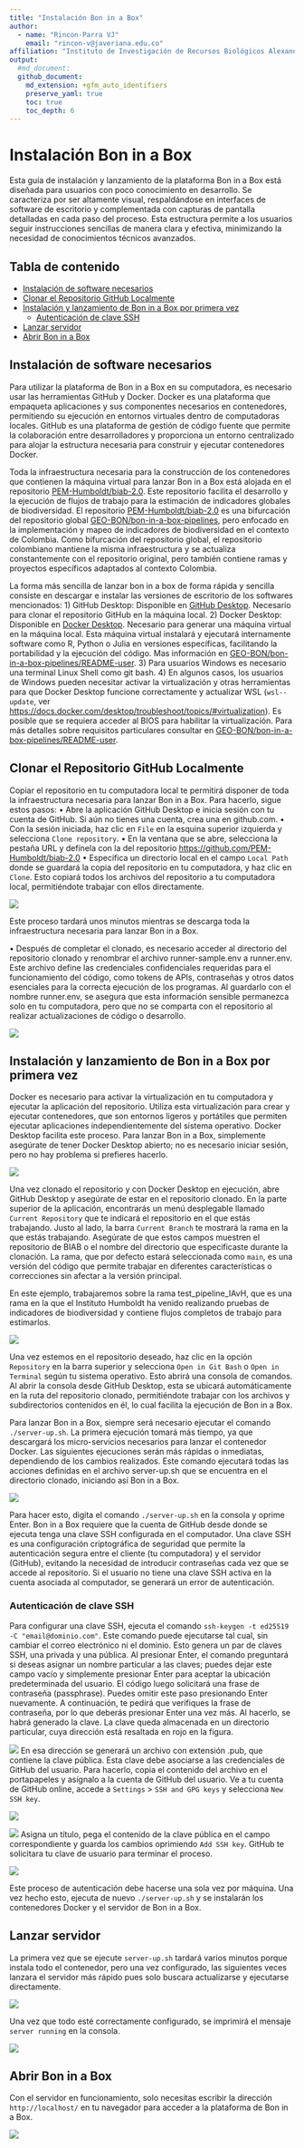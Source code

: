 ```yaml
---
title: "Instalación Bon in a Box"
author: 
  - name: "Rincon-Parra VJ"
    email: "rincon-v@javeriana.edu.co"
affiliation: "Instituto de Investigación de Recursos Biológicos Alexander von Humboldt - IAvH"
output: 
  #md_document:
  github_document:
    md_extension: +gfm_auto_identifiers
    preserve_yaml: true
    toc: true
    toc_depth: 6
---
```


Instalación Bon in a Box
================
Esta guía de instalación y lanzamiento de la plataforma Bon in a Box
está diseñada para usuarios con poco conocimiento en desarrollo. Se
caracteriza por ser altamente visual, respaldándose en interfaces de
software de escritorio y complementada con capturas de pantalla
detalladas en cada paso del proceso. Esta estructura permite a los
usuarios seguir instrucciones sencillas de manera clara y efectiva,
minimizando la necesidad de conocimientos técnicos avanzados.

## Tabla de contenido

- <a href="#instalación-de-software-necesarios"
  id="toc-instalación-de-software-necesarios">Instalación de software
  necesarios</a>
- <a href="#clonar-el-repositorio-github-localmente"
  id="toc-clonar-el-repositorio-github-localmente">Clonar el Repositorio
  GitHub Localmente</a>
- <a href="#instalación-y-lanzamiento-de-bon-in-a-box-por-primera-vez"
  id="toc-instalación-y-lanzamiento-de-bon-in-a-box-por-primera-vez">Instalación
  y lanzamiento de Bon in a Box por primera vez</a>
  - <a href="#autenticación-de-clave-ssh"
    id="toc-autenticación-de-clave-ssh">Autenticación de clave SSH</a>
- <a href="#lanzar-servidor" id="toc-lanzar-servidor">Lanzar servidor</a>
- <a href="#abrir-bon-in-a-box" id="toc-abrir-bon-in-a-box">Abrir Bon in a
  Box</a>


## Instalación de software necesarios

Para utilizar la plataforma de Bon in a Box en su computadora, es
necesario usar las herramientas GitHub y Docker. Docker es una
plataforma que empaqueta aplicaciones y sus componentes necesarios en
contenedores, permitiendo su ejecución en entornos virtuales dentro de
computadoras locales. GitHub es una plataforma de gestión de código
fuente que permite la colaboración entre desarrolladores y proporciona
un entorno centralizado para alojar la estructura necesaria para
construir y ejecutar contenedores Docker.

Toda la infraestructura necesaria para la construcción de los
contenedores que contienen la máquina virtual para lanzar Bon in a Box
está alojada en el repositorio
[PEM-Humboldt/biab-2.0](https://github.com/PEM-Humboldt/biab-2.0). Este
repositorio facilita el desarrollo y la ejecución de flujos de trabajo
para la estimación de indicadores globales de biodiversidad. El
repositorio
[PEM-Humboldt/biab-2.0](https://github.com/PEM-Humboldt/biab-2.0) es una
bifurcación del repositorio global
[GEO-BON/bon-in-a-box-pipelines](https://github.com/GEO-BON/bon-in-a-box-pipelines),
pero enfocado en la implementación y mapeo de indicadores de
biodiversidad en el contexto de Colombia. Como bifurcación del
repositorio global, el repositorio colombiano mantiene la misma
infraestructura y se actualiza constantemente con el repositorio
original, pero también contiene ramas y proyectos específicos adaptados
al contexto Colombia.

La forma más sencilla de lanzar bon in a box de forma rápida y sencilla
consiste en descargar e instalar las versiones de escritorio de los
softwares mencionados: 1) GitHub Desktop: Disponible en [GitHub
Desktop](https://docs.github.com/en/desktop/installing-and-authenticating-to-github-desktop/installing-github-desktop).
Necesario para clonar el repositorio GitHub en la máquina local. 2)
Docker Desktop: Disponible en [Docker
Desktop](https://www.docker.com/products/docker-desktop/). Necesario
para generar una máquina virtual en la máquina local. Esta máquina
virtual instalará y ejecutará internamente software como R, Python o
Julia en versiones específicas, facilitando la portabilidad y la
ejecución del código. Mas información en
[GEO-BON/bon-in-a-box-pipelines/README-user](https://github.com/GEO-BON/bon-in-a-box-pipeline-engine/blob/main/README-user.md#scripts).
3) Para usuarios Windows es necesario una terminal Linux Shell como git
bash. 4) En algunos casos, los usuarios de Windows pueden necesitar
activar la virtualización y otras herramientas para que Docker Desktop
funcione correctamente y actualizar WSL (`wsl--update`, ver
<https://docs.docker.com/desktop/troubleshoot/topics/#virtualization>).
Es posible que se requiera acceder al BIOS para habilitar la
virtualización. Para más detalles sobre requisitos particulares
consultar en
[GEO-BON/bon-in-a-box-pipelines/README-user](https://github.com/GEO-BON/bon-in-a-box-pipeline-engine/blob/main/README-user.md#scripts).

## Clonar el Repositorio GitHub Localmente

Copiar el repositorio en tu computadora local te permitirá disponer de
toda la infraestructura necesaria para lanzar Bon in a Box. Para
hacerlo, sigue estos pasos: • Abre la aplicación GitHub Desktop e inicia
sesión con tu cuenta de GitHub. Si aún no tienes una cuenta, crea una en
github.com. • Con la sesión iniciada, haz clic en `File` en la esquina
superior izquierda y selecciona `Clone repository`. • En la ventana que
se abre, selecciona la pestaña URL y defínela con la del repositorio
<https://github.com/PEM-Humboldt/biab-2.0> • Especifica un directorio
local en el campo `Local Path` donde se guardará la copia del
repositorio en tu computadora, y haz clic en `Clone`. Esto copiará todos
los archivos del repositorio a tu computadora local, permitiéndote
trabajar con ellos directamente.

![](README_figures/githubclone.png)

Este proceso tardará unos minutos mientras se descarga toda la
infraestructura necesaria para lanzar Bon in a Box.

• Después de completar el clonado, es necesario acceder al directorio
del repositorio clonado y renombrar el archivo runner-sample.env a
runner.env. Este archivo define las credenciales confidenciales
requeridas para el funcionamiento del código, como tokens de APIs,
contraseñas y otros datos esenciales para la correcta ejecución de los
programas. Al guardarlo con el nombre runner.env, se asegura que esta
información sensible permanezca solo en tu computadora, pero que no se
comparta con el repositorio al realizar actualizaciones de código o
desarrollo.

![](README_figures/runnerenv.png)

## Instalación y lanzamiento de Bon in a Box por primera vez

Docker es necesario para activar la virtualización en tu computadora y
ejecutar la aplicación del repositorio. Utiliza esta virtualización para
crear y ejecutar contenedores, que son entornos ligeros y portátiles que
permiten ejecutar aplicaciones independientemente del sistema operativo.
Docker Desktop facilita este proceso. Para lanzar Bon in a Box,
simplemente asegúrate de tener Docker Desktop abierto; no es necesario
iniciar sesión, pero no hay problema si prefieres hacerlo.

![](README_figures/dockerDesktop.png)

Una vez clonado el repositorio y con Docker Desktop en ejecución, abre
GitHub Desktop y asegúrate de estar en el repositorio clonado. En la
parte superior de la aplicación, encontrarás un menú desplegable llamado
`Current Repository` que te indicará el repositorio en el que estás
trabajando. Justo al lado, la barra `Current Branch` te mostrará la rama
en la que estás trabajando. Asegúrate de que estos campos muestren el
repositorio de BIAB o el nombre del directorio que especificaste durante
la clonación. La rama, que por defecto estará seleccionada como `main`,
es una versión del código que permite trabajar en diferentes
características o correcciones sin afectar a la versión principal.

En este ejemplo, trabajaremos sobre la rama test_pipeline_IAvH, que es
una rama en la que el Instituto Humboldt ha venido realizando pruebas de
indicadores de biodiversidad y contiene flujos completos de trabajo para
estimarlos.

![](README_figures/branches.jpg)

Una vez estemos en el repositorio deseado, haz clic en la opción
`Repository` en la barra superior y selecciona `Open in Git Bash` o
`Open in Terminal` según tu sistema operativo. Esto abrirá una consola
de comandos. Al abrir la consola desde GitHub Desktop, esta se ubicará
automáticamente en la ruta del repositorio clonado, permitiéndote
trabajar con los archivos y subdirectorios contenidos en él, lo cual
facilita la ejecución de Bon in a Box.

Para lanzar Bon in a Box, siempre será necesario ejecutar el comando
`./server-up.sh`. La primera ejecución tomará más tiempo, ya que
descargará los micro-servicios necesarios para lanzar el contenedor
Docker. Las siguientes ejecuciones serán más rápidas o inmediatas,
dependiendo de los cambios realizados. Este comando ejecutará todas las
acciones definidas en el archivo server-up.sh que se encuentra en el
directorio clonado, iniciando así Bon in a Box.

![](README_figures/launch%20Byb.png)

Para hacer esto, digita el comando `./server-up.sh` en la consola y
oprime Enter. Bon in a Box requiere que la cuenta de GitHub desde donde
se ejecuta tenga una clave SSH configurada en el computador. Una clave
SSH es una configuración criptográfica de seguridad que permite la
autenticación segura entre el cliente (tu computadora) y el servidor
(GitHub), evitando la necesidad de introducir contraseñas cada vez que
se accede al repositorio. Si el usuario no tiene una clave SSH activa en
la cuenta asociada al computador, se generará un error de autenticación.

### Autenticación de clave SSH

Para configurar una clave SSH, ejecuta el comando
`ssh-keygen -t ed25519 -C "email@dominio.com"`. Este comando puede
ejecutarse tal cual, sin cambiar el correo electrónico ni el dominio.
Esto genera un par de claves SSH, una privada y una pública. Al
presionar Enter, el comando preguntará si deseas asignar un nombre
particular a las claves; puedes dejar este campo vacío y simplemente
presionar Enter para aceptar la ubicación predeterminada del usuario. El
código luego solicitará una frase de contraseña (passphrase). Puedes
omitir este paso presionando Enter nuevamente. A continuación, te pedirá
que verifiques la frase de contraseña, por lo que deberás presionar
Enter una vez más. Al hacerlo, se habrá generado la clave. La clave
queda almacenada en un directorio particular, cuya dirección está
resaltada en rojo en la figura.

![](README_figures/sshclaves.png) En esa dirección se generará un
archivo con extensión .pub, que contiene la clave pública. Esta clave
debe asociarse a las credenciales de GitHub del usuario. Para hacerlo,
copia el contenido del archivo en el portapapeles y asígnalo a la cuenta
de GitHub del usuario. Ve a tu cuenta de GitHub online, accede a
`Settings` \> `SSH and GPG keys` y selecciona `New SSH key`.

![](README_figures/pubkey.png)

![](README_figures/openssh.png) Asigna un título, pega el contenido de
la clave pública en el campo correspondiente y guarda los cambios
oprimiendo `Add SSH key`. GitHub te solicitara tu clave de usuario para
terminar el proceso.

![](README_figures/newSSHkey.png)

Este proceso de autenticación debe hacerse una sola vez por máquina. Una
vez hecho esto, ejecuta de nuevo `./server-up.sh` y se instalarán los
contenedores Docker y el servidor de Bon in a Box.

## Lanzar servidor

La primera vez que se ejecute `server-up.sh` tardará varios minutos
porque instala todo el contenedor, pero una vez configurado, las
siguientes veces lanzara el servidor más rápido pues solo buscara
actualizarse y ejecutarse directamente.

![](README_figures/serverup%20loading.png)

Una vez que todo esté correctamente configurado, se imprimirá el mensaje
`server running` en la consola.

![](README_figures/serverup%20ready.png)

## Abrir Bon in a Box

Con el servidor en funcionamiento, solo necesitas escribir la dirección
`http://localhost/` en tu navegador para acceder a la plataforma de Bon
in a Box.

![](README_figures/localhostByB.png)
